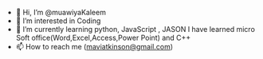 - 👋 Hi, I’m @muawiyaKaleem
- 👀 I’m interested in Coding
- 🌱 I’m currently learning python, JavaScript , JASON
I have learned micro Soft office(Word,Excel,Access,Power Point) and C++
- 📫 How to reach me (maviatkinson@gmail.com)
<!---
muawiyaKaleem/muawiyaKaleem is a ✨ special ✨ repository because its `README.md` (this file) appears on your GitHub profile.
You can click the Preview link to take a look at your changes.
--->
